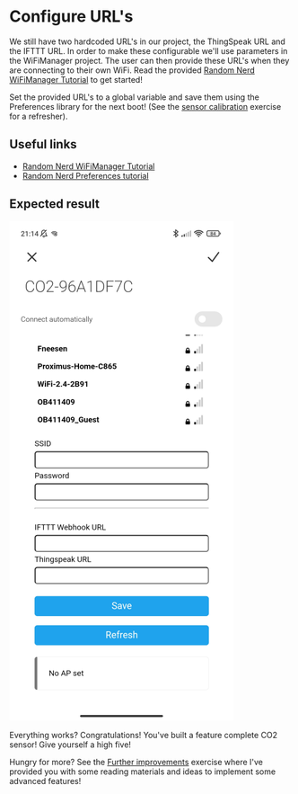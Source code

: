 # Configure URL's

We still have two hardcoded URL's in our project, the ThingSpeak URL and the IFTTT URL. In order to make these configurable we'll use parameters in the WiFiManager project. The user can then provide these URL's when they are connecting to their own WiFi. Read the provided [Random Nerd WiFiManager Tutorial](https://randomnerdtutorials.com/wifimanager-with-esp8266-autoconnect-custom-parameter-and-manage-your-ssid-and-password/) to get started!

Set the provided URL's to a global variable and save them using the Preferences library for the next boot! (See the [sensor calibration](sensor-calibration.md) exercise for a refresher).

## Useful links

- [Random Nerd WiFiManager Tutorial](https://randomnerdtutorials.com/wifimanager-with-esp8266-autoconnect-custom-parameter-and-manage-your-ssid-and-password/)
- [Random Nerd Preferences tutorial](https://randomnerdtutorials.com/esp32-save-data-permanently-preferences/)

## Expected result

![Result](../assets/configure-urls-result.png "Result")

Everything works? Congratulations! You've built a feature complete CO2 sensor! Give yourself a high five!

Hungry for more? See the [Further improvements](further-improvements.md) exercise where I've provided you with some reading materials and ideas to implement some advanced features!
